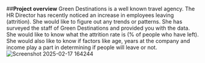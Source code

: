##**Project overview**
Green Destinations is a well known travel agency. The HR Director has recently noticed an increase in employees leaving (attrition). She would like to figure out any trends or patterns.
She has surveyed the staff of Green Destinations and provided you with the data.
She would like to know what the attrition rate is (% of people who have left).
She would also like to know if factors like age, years at the company and income play a part in determining if people will leave or not.
![Screenshot 2025-02-17 164244](https://github.com/user-attachments/assets/4fdc2b55-aa7a-4795-bc3f-1e128125e1cd)
